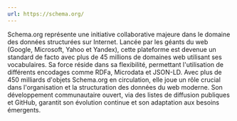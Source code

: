 ```yaml
---
url: https://schema.org/
---
```

Schema.org représente une initiative collaborative majeure dans le domaine des données structurées sur Internet. Lancée par les géants du web (Google, Microsoft, Yahoo et Yandex), cette plateforme est devenue un standard de facto avec plus de 45 millions de domaines web utilisant ses vocabulaires. Sa force réside dans sa flexibilité, permettant l'utilisation de différents encodages comme RDFa, Microdata et JSON-LD. Avec plus de 450 milliards d'objets Schema.org en circulation, elle joue un rôle crucial dans l'organisation et la structuration des données du web moderne. Son développement communautaire ouvert, via des listes de diffusion publiques et GitHub, garantit son évolution continue et son adaptation aux besoins émergents.